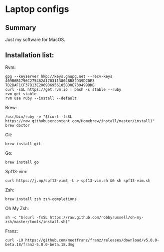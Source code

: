 # Laptop configs

## Summary 

Just my software for MacOS.

## Installation list:

Rvm:
```
gpg --keyserver hkp://keys.gnupg.net --recv-keys 409B6B1796C275462A1703113804BB82D39DC0E3 7D2BAF1CF37B13E2069D6956105BD0E739499BDB
curl -sSL https://get.rvm.io | bash -s stable --ruby
rvm get stable
rvm use ruby --install --default
```

Brew:
```
/usr/bin/ruby -e "$(curl -fsSL https://raw.githubusercontent.com/Homebrew/install/master/install)"
brew doctor
```

Git:
```
brew install git
```

Go:
```
brew install go
```

Spf13-vim:
```
curl https://j.mp/spf13-vim3 -L > spf13-vim.sh && sh spf13-vim.sh
```

Zsh:
```
brew install zsh zsh-completions
```

Oh My Zsh:
```
sh -c "$(curl -fsSL https://raw.github.com/robbyrussell/oh-my-zsh/master/tools/install.sh)"
```

Franz:
```
curl -LO https://github.com/meetfranz/franz/releases/download/v5.0.0-beta.18/franz-5.0.0-beta.18.dmg
```


